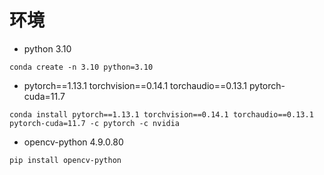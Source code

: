 # 环境
- python 3.10
```
conda create -n 3.10 python=3.10
```
- pytorch==1.13.1 torchvision==0.14.1 torchaudio==0.13.1 pytorch-cuda=11.7
```
conda install pytorch==1.13.1 torchvision==0.14.1 torchaudio==0.13.1 pytorch-cuda=11.7 -c pytorch -c nvidia
```
- opencv-python 4.9.0.80
```
pip install opencv-python
```
